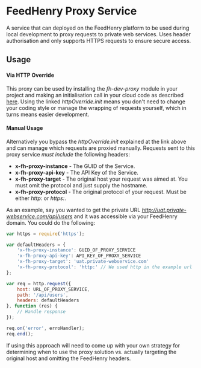 FeedHenry Proxy Service
=======================

A service that can deployed on the FeedHenry platform to be used during local 
development to proxy requests to private web services. Uses header 
authorisation and only supports HTTPS requests to ensure secure access.

## Usage

#### Via HTTP Override
This proxy can be used by installing the _fh-dev-proxy_ module in your project 
and making an initialisation call in your cloud code as described 
[here](https://github.com/evanshortiss/fh-dev-proxy#development-usage). Using 
the linked _httpOverride.init_ means you don't need to change your coding style 
or manage the wrapping of requests yourself, which in turns means easier 
development.


#### Manual Usage
Alternatively you bypass the _httpOverride.init_ explained at the link above 
and can manage which requests are proxied manually. Requests sent to this proxy 
service _must include_ the following headers:

* **x-fh-proxy-instance** - The GUID of the Service.
* **x-fh-proxy-api-key** - The API Key of the Service.
* **x-fh-proxy-target** - The original host your request was aimed at. You must 
omit the protocol and just supply the hostname.
* **x-fh-proxy-protocol** - The original protocol of your request. Must be either 
_http:_ or _https:_.

As an example, say you wanted to get the private URL 
_http://uat.private-webservice.com/api/users_ and it was accessible via your 
FeedHenry domain. You could do the following:

```javascript
var https = require('https');

var defaultHeaders = {
	'x-fh-proxy-instance': GUID_OF_PROXY_SERVICE
	'x-fh-proxy-api-key': API_KEY_OF_PROXY_SERVICE
	'x-fh-proxy-target': 'uat.private-webservice.com'
	'x-fh-proxy-protocol': 'http:' // We used http in the example url
};

var req = http.request({
	host: URL_OF_PROXY_SERVICE,
	path: '/api/users',
	headers: defaultHeaders
}, function (res) {
	// Handle response
});

req.on('error', erroHandler);
req.end();
```

If using this approach will need to come up with your own strategy for 
determining when to use the proxy solution vs. actually targeting the original 
host and omitting the FeedHenry headers.
